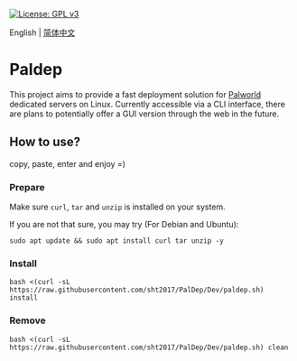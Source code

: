 [![License: GPL v3](https://img.shields.io/badge/License-GPLv3-blue.svg)](https://www.gnu.org/licenses/gpl-3.0) 

English | [简体中文](https://github.com/sht2017/MCBE-Fast-deploy-server-on-linux/blob/master/README-zh.md)

Paldep
=====
This project aims to provide a fast deployment solution for [Palworld](https://store.steampowered.com/app/1623730) dedicated servers on Linux. Currently accessible via a CLI interface, there are plans to potentially offer a GUI version through the web in the future.


## How to use?
copy, paste, enter and enjoy =)

### Prepare
Make sure ```curl```, ```tar``` and  ```unzip``` is installed on your system.

If you are not that sure, you may try (For Debian and Ubuntu):
```Shell
sudo apt update && sudo apt install curl tar unzip -y
```

### Install
```Shell
bash <(curl -sL https://raw.githubusercontent.com/sht2017/PalDep/Dev/paldep.sh) install
```
### Remove
```Shell
bash <(curl -sL https://raw.githubusercontent.com/sht2017/PalDep/Dev/paldep.sh) clean
```